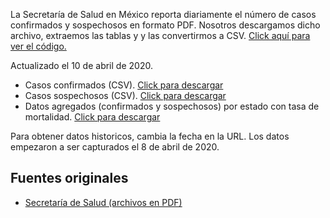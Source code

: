 
La Secretaría de Salud en México reporta diariamente el número de casos confirmados y sospechosos en formato PDF. Nosotros descargamos dicho archivo, extraemos las tablas y y las convertirmos a CSV. [Click aquí para ver el código.](https://github.com/brigadadigitalmx/policy-briefs-medical/tree/master/pipelines/mx-health-ministry)

Actualizado el 10 de abril de 2020.

 
* Casos confirmados (CSV). [Click para descargar](https://mx-covid-data.s3-us-west-1.amazonaws.com/mx-health-ministry/2020.04.10/confirmed.csv)
* Casos sospechosos (CSV). [Click para descargar](https://mx-covid-data.s3-us-west-1.amazonaws.com/mx-health-ministry/2020.04.10/suspected.csv)
* Datos agregados (confirmados y sospechosos) por estado con tasa de mortalidad. [Click para descargar](https://mx-covid-data.s3-us-west-1.amazonaws.com/mx-health-ministry/2020.04.10/cases_pop.csv)

Para obtener datos historicos, cambia la fecha en la URL. Los datos empezaron a ser capturados el 8 de abril de 2020.

## Fuentes originales

* [Secretaría de Salud (archivos en PDF)](https://www.gob.mx/salud/documentos/coronavirus-covid-19-comunicado-tecnico-diario-238449)
